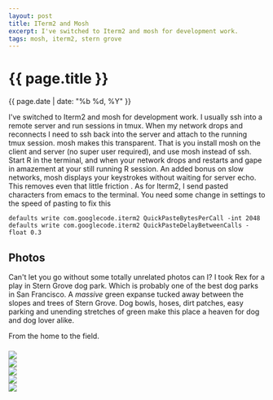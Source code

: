 ```yaml
---
layout: post
title: ITerm2 and Mosh
excerpt: I've switched to Iterm2 and mosh for development work. 
tags: mosh, iterm2, stern grove
---
```


{{ page.title }}
================
<div class="pdate"> {{ page.date | date: "%b %d, %Y" }} </div>

I've switched to Iterm2 and mosh for development work. I usually ssh into a
remote server and run sessions in tmux. When my network drops and reconnects I
need to ssh back into the server and attach to the running tmux session. mosh
makes this transparent. That is you install mosh on the client and server (no
super user required), and use mosh instead of ssh. Start R in the terminal, and
when your network drops and restarts and gape in amazement at your still running
R session. An added bonus on slow networks, mosh displays your keystrokes
without waiting for server echo. This removes even that little friction . As for
Iterm2, I send pasted characters from emacs to the terminal. You need some
change in settings to the speed of pasting to fix this


    defaults write com.googlecode.iterm2 QuickPasteBytesPerCall -int 2048
    defaults write com.googlecode.iterm2 QuickPasteDelayBetweenCalls -float 0.3
    
## Photos
Can't let you go without some totally unrelated photos can I? I took Rex for a
play in Stern Grove dog park. Which is probably one of the best dog parks in San
Francisco. A *massive* green expanse tucked away between the slopes and trees of
Stern Grove. Dog bowls, hoses, dirt patches, easy parking and  unending
stretches of green make this place a heaven for dog and dog lover alike.

From the home to the field.

<div class="row row-centered">
<div class="col-xs-11 col-centered">
<div id="demo6" class="flex-images" style="padding-top:0.5em;">

<div class="item" data-w="1533" data-h="2200" data-solo="y">
	<div class="img"><a href="https://docs.google.com/uc?id=0B6d70FmpKIi1a1VQck5kQm5RUU0"><img src="{{ site.url }}/images/blank.gif" data-src="https://docs.google.com/uc?id=0B6d70FmpKIi1TThpS2lnVGFfb0U"></a></div>
</div>
<div class="item" data-w="1533" data-h="2200">
	<div class="img"><a href="https://docs.google.com/uc?id=0B6d70FmpKIi1blo2RC1SLTJhSkE"><img src="{{ site.url }}/images/blank.gif" data-src="https://docs.google.com/uc?id=0B6d70FmpKIi1XzN1MWhyTEpwUzg"></a></div>
</div>
<div class="item" data-w="1533" data-h="2200">
	<div class="img"><a href="https://docs.google.com/uc?id=0B6d70FmpKIi1MFFqNktsZXQ1bVU"><img src="{{ site.url }}/images/blank.gif" data-src="https://docs.google.com/uc?id=0B6d70FmpKIi1ZzBSU1Z3Z3Fhcmc"></a></div>
</div>
<div class="item" data-w="1533" data-h="2200">
	<div class="img"><a href="https://docs.google.com/uc?id=0B6d70FmpKIi1R2x1MGZ0VThyOTA"><img src="{{ site.url }}/images/blank.gif" data-src="https://docs.google.com/uc?id=0B6d70FmpKIi1OXRWMGh4OU5hWHc"></a></div>
</div>
<div class="item" data-w="2200" data-h="2200" data-solo="y">
	<div class="img"><a href="https://docs.google.com/uc?id=0B6d70FmpKIi1SzI2MnhkcHdNVEk"><img src="{{ site.url }}/images/blank.gif" data-src="https://docs.google.com/uc?id=0B6d70FmpKIi1SHRxWURrT2xyZTg"></a></div>
</div>

</div></div></div>

<script>
$('#demo6').flexImages({ rowHeight:600 , truncate: 0});
</script>

